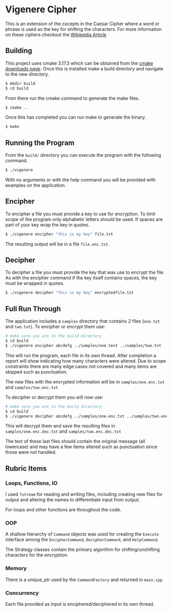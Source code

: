 # Vigenere Cipher

This is an extension of the cocepts in the Caesar Cipher where a word or phrase is used as the
key for shifting the characters. For more information on these ciphers checkout the
[Wikipedia Article](https://en.wikipedia.org/wiki/Vigen%C3%A8re_cipher)

## Building

This project uses cmake 3.17.3 which can be obtained from the [cmake downloads page](https://cmake.org/download/).
Once this is installed make a build directory and navigate to the new directory.

```sh
$ mkdir build
$ cd build
```

From there run the cmake command to generate the make files.

```sh
$ cmake ..
```

Once this has completed you can run make to generate the binary.

```sh
$ make
```

## Running the Program

From the `build/` directory you can execute the program with the following command.

```sh
$ ./vigenere
```

With no arguments or with the help command you will be provided with examples on the application.

## Encipher

To encipher a file you must provide a key to use for encryption. To limit scope of the program
only alphabetic letters should be used. If spaces are part of your key wrap the key in quotes.

```sh
$ ./vigenere encipher "this is my key" file.txt
```

The resulting output will be in a file `file.enc.txt`.


## Decipher

To decipher a file you must provide the key that was use to encrypt the file. As with the
encipher command if the key itself contains spaces, the key must be wrapped in quotes.

```sh
$ ./vigenere decipher "this is my key" encryptedfile.txt
```

## Full Run Through

The application includes a `samples` directory that contains 2 files (`one.txt` and `two.txt`).
To encipher or encrypt them use:

```sh
# make sure you are in the build directory
$ cd build
$ ./vigenere encipher abcdefg ../samples/one.text ../samples/two.txt
```

This will run the program, each file in its own thread. After completion a report will show
indicating how many characters were altered. Due to scope constraints there are many edge
cases not covered and many items are skipped such as punctuation.

The new files with the encrypted information will be in `samples/one.enc.txt` and `samples/two.enc.txt`

To decipher or decrypt them you will now use:

```sh
# make sure you are in the build directory
$ cd build
$ ./vigenere decipher abcdefg ../samples/one.enc.txt ../samples/two.enc.txt
```

This will decrypt them and save the resulting files in `samples/one.enc.dec.txt` and `samples/two.enc.dec.txt`

The text of these last files should contain the original message (all lowercase) and may have a few items
altered such as punctuation since those were not handled.

## Rubric Items

### Loops, Functions, IO

I used `fstream` for reading and writing files, including creating new files for output and altering
the names to differentiate input from output.

For loops and other functions are throughout the code.

### OOP

A shallow hierarchy of `Command` objects was used for creating the `Execute` interface
among the `EncipherCommand`, `DecipherCommand`, and `HelpCommand`.

The Strategy classes contain the primary algorithm for shifting/unshifting characters for
the encryption.

### Memory

There is a unique_ptr used by the `CommandFactory` and returned in `main.cpp`

### Concurrency

Each file provided as input is enciphered/deciphered in its own thread.
